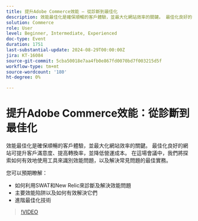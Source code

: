 ```yaml
---
title: 提升Adobe Commerce效能 — 從診斷到最佳化
description: 效能最佳化是確保順暢的客戶體驗，並最大化網站效率的關鍵。 最佳化良好的網站可提升客戶滿意度、提高轉換率，並降低營運成本。 在這場會議中，我們將探索如何有效地使用工具來識別效能問題，以及解決常見問題的最佳實務。 您可以期盼學習 — 如何運用SWAT和New Relic來診斷及解決效能問題關鍵的效能陷阱，以及如何有效解決這些陷阱進階最佳化技術
solution: Commerce
role: User
level: Beginner, Intermediate, Experienced
doc-type: Event
duration: 1751
last-substantial-update: 2024-08-29T00:00:00Z
jira: KT-16084
source-git-commit: 5cba50018e7aa4fb0e867fd0070bd7f003215d5f
workflow-type: tm+mt
source-wordcount: '180'
ht-degree: 0%

---
```



# 提升Adobe Commerce效能：從診斷到最佳化

效能最佳化是確保順暢的客戶體驗，並最大化網站效率的關鍵。 最佳化良好的網站可提升客戶滿意度、提高轉換率，並降低營運成本。 在這場會議中，我們將探索如何有效地使用工具來識別效能問題，以及解決常見問題的最佳實務。

您可以預期瞭解：

* 如何利用SWAT和New Relic來診斷及解決效能問題
* 主要效能陷阱以及如何有效解決它們
* 進階最佳化技術

>[!VIDEO](https://video.tv.adobe.com/v/3433148/?learn=on)
